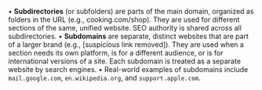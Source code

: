 • **Subdirectories** (or subfolders) are parts of the main domain, organized as folders in the URL (e.g., cooking.com/shop). They are used for different sections of the same, unified website. SEO authority is shared across all subdirectories.
• **Subdomains** are separate, distinct websites that are part of a larger brand (e.g., [suspicious link removed]). They are used when a section needs its own platform, is for a different audience, or is for international versions of a site. Each subdomain is treated as a separate website by search engines.
• Real-world examples of subdomains include `mail.google.com`, `en.wikipedia.org`, and `support.apple.com`.

